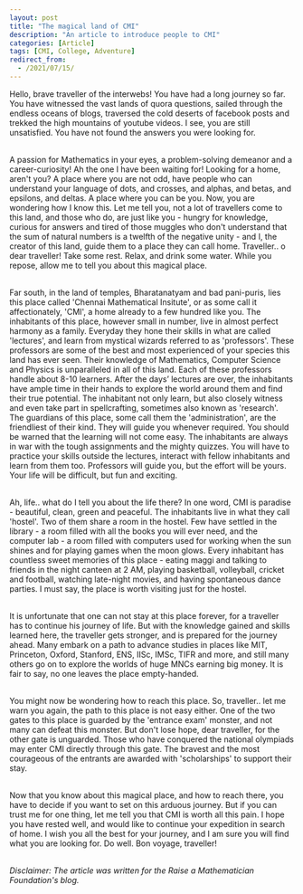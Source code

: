 ```yaml
---
layout: post
title: "The magical land of CMI"
description: "An article to introduce people to CMI"
categories: [Article]
tags: [CMI, College, Adventure]
redirect_from:
  - /2021/07/15/
---
```


Hello, brave traveller of the interwebs! You have had a long journey so far. You have witnessed the vast lands of quora questions, sailed through the endless oceans of blogs, traversed the cold deserts of facebook posts and trekked the high mountains of youtube videos. I see, you are still unsatisfied. You have not found the answers you were looking for. <br><br>

A passion for Mathematics in your eyes, a problem-solving demeanor and a career-curiosity! Ah the one I have been waiting for! Looking for a home, aren't you? A place where you are not odd, have people who can understand your language of dots, and crosses, and alphas, and betas, and epsilons, and deltas. A place where you can be you. Now, you are wondering how I know this. Let me tell you, not a lot of travellers come to this land, and those who do, are just like you - hungry for knowledge, curious for answers and tired of those muggles who don't understand that the sum of natural numbers is a twelfth of the negative unity - and I, the creator of this land, guide them to a place they can call home. Traveller.. o dear traveller! Take some rest. Relax, and drink some water. While you repose, allow me to tell you about this magical place.<br><br>

Far south, in the land of temples, Bharatanatyam and bad pani-puris, lies this place called 'Chennai Mathematical Insitute', or as some call it affectionately, 'CMI', a home already to a few hundred like you. The inhabitants of this place, however small in number, live in almost perfect harmony as a family. Everyday they hone their skills in what are called 'lectures', and learn from mystical wizards referred to as 'professors'. These professors are some of the best and most experienced of your species this land has ever seen. Their knowledge of Mathematics, Computer Science and Physics is unparalleled in all of this land. Each of these professors handle about 8-10 learners. After the days’ lectures are over, the inhabitants have ample time in their hands to explore the world around them and find their true potential. The inhabitant not only learn, but also closely witness and even take part in spellcrafting, sometimes also known as 'research'. The guardians of this place, some call them the 'administration', are the friendliest of their kind. They will guide you whenever required. You should be warned that the learning will not come easy. The inhabitants are always in war with the tough assignments and the mighty quizzes. You will have to practice your skills outside the lectures, interact with fellow inhabitants and learn from them too. Professors will guide you, but the effort will be yours. Your life will be difficult, but fun and exciting.<br><br>

Ah, life.. what do I tell you about the life there? In one word, CMI is paradise - beautiful, clean, green and peaceful. The inhabitants live in what they call 'hostel'. Two of them share a room in the hostel. Few have settled in the library - a room filled with all the books you will ever need, and the computer lab - a room filled with computers used for working when the sun shines and for playing games when the moon glows. Every inhabitant has countless sweet memories of this place - eating maggi and talking to friends in the night canteen at 2 AM, playing basketball, volleyball, cricket and football, watching late-night movies, and having spontaneous dance parties. I must say, the place is worth visiting just for the hostel.<br><br>

It is unfortunate that one can not stay at this place forever, for a traveller has to continue his journey of life. But with the knowledge gained and skills learned here, the traveller gets stronger, and is prepared for the journey ahead. Many embark on a path to advance studies in places like MIT, Princeton, Oxford, Stanford, ENS, IISc, IMSc, TIFR and more, and still many others go on to explore the worlds of huge MNCs earning big money. It is fair to say, no one leaves the place empty-handed. <br><br>

You might now be wondering how to reach this place. So, traveller.. let me warn you again, the path to this place is not easy either. One of the two gates to this place is guarded by the 'entrance exam' monster, and not many can defeat this monster. But don't lose hope, dear traveller, for the other gate is unguarded. Those who have conquered the national olympiads may enter CMI directly through this gate. The bravest and the most courageous of the entrants are awarded with 'scholarships' to support their stay.<br><br>

Now that you know about this magical place, and how to reach there, you have to decide if you want to set on this arduous journey. But if you can trust me for one thing, let me tell you that CMI is worth all this pain. I hope you have rested well, and would like to continue your expedition in search of home. I wish you all the best for your journey, and I am sure you will find what you are looking for. Do well. Bon voyage, traveller! <br><br>

_Disclaimer: The article was written for the Raise a Mathematician Foundation's blog._
